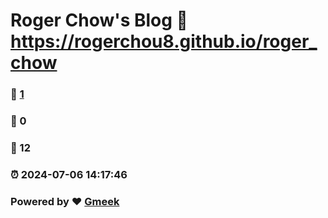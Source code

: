 # Roger Chow's Blog :link: https://rogerchou8.github.io/roger_chow 
### :page_facing_up: [1](https://rogerchou8.github.io/roger_chow/tag.html) 
### :speech_balloon: 0 
### :hibiscus: 12 
### :alarm_clock: 2024-07-06 14:17:46 
### Powered by :heart: [Gmeek](https://github.com/Meekdai/Gmeek)
